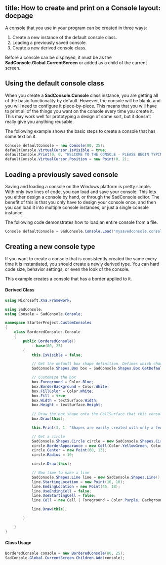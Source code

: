 title: How to create and print on a Console
layout: docpage
---

A console that you use in your program can be created in three ways:

1. Create a new instance of the default console class.
2. Loading a previously saved console.
3. Create a new derived console class.

Before a console can be displayed, it must be as the **SadConsole.Global.CurrentScreen** or added as a child of the current screen.

## Using the default console class
When you create a **SadConsole.Console** class instance, you are getting all of the basic functionality by default. However, the console will be blank, and you will need to configure it piece-by-piece. This means that you will have to print all of the things you want on the console every time you create it. This may work well for prototyping a design of some sort, but it doesn't really give you anything reusable.

The following example shows the basic steps to create a console that has some text on it.

```csharp
Console defaultConsole = new Console(80, 25);
defaultConsole.VirtualCursor.IsVisible = true;
defaultConsole.Print(0, 0, "WELCOME TO THE CONSOLE - PLEASE BEGIN TYPING");
defaultConsole.VirtualCursor.Position = new Point(0, 2);
```

## Loading a previously saved console
Saving and loading a console on the Windows platform is pretty simple. With only two lines of code, you can load and save your console. This lets you either design a console by hand, or through the SadConsole editor. The benefit of this is that you only have to design your console once, and then you can load it into multiple console instances, or just a single console instance.

The following code demonstrates how to load an entire console from a file.

```csharp
Console defaultConsole = SadConsole.Console.Load("mysavedconsole.console");
```

## Creating a new console type
If you want to create a console that is consistently created the same every time it is instantiated, you should create a newly derived type. You can hard code size, behavior settings, or even the look of the console.

This example creates a console that has a border applied to it.

#### Derived Class
```csharp
using Microsoft.Xna.Framework;

using SadConsole;
using Console = SadConsole.Console;

namespace StarterProject.CustomConsoles
{
    class BorderedConsole: Console
    {
        public BorderedConsole()
            : base(80, 25)
        {
            this.IsVisible = false;

            // Get the default box shape definition. Defines which characters to use for the box.
            SadConsole.Shapes.Box box = SadConsole.Shapes.Box.GetDefaultBox();

            // Customize the box
            box.Foreground = Color.Blue;
            box.BorderBackground = Color.White;
            box.FillColor = Color.White;
            box.Fill = true;
            box.Width = textSurface.Width;
            box.Height = textSurface.Height;
            
            // Draw the box shape onto the CellSurface that this console is displaying.
            box.Draw(this);

            this.Print(3, 1, "Shapes are easily created with only a few lines of code");

            // Get a circle
            SadConsole.Shapes.Circle circle = new SadConsole.Shapes.Circle();
            circle.BorderAppearance = new Cell(Color.YellowGreen, Color.White, 57);
            circle.Center = new Point(60, 13);
            circle.Radius = 10;

            circle.Draw(this);

            // Now time to make a line
            SadConsole.Shapes.Line line = new SadConsole.Shapes.Line();
            line.StartingLocation = new Point(10, 10);
            line.EndingLocation = new Point(45, 18);
            line.UseEndingCell = false;
            line.UseStartingCell = false;
            line.Cell = new Cell { Foreground = Color.Purple, Background = Color.White, Glyph = 88 };

            line.Draw(this);

        }

    }
}
```

#### Class Usage
```csharp
BorderedConsole console = new BorderedConsole(80, 25);
SadConsole.Global.CurrentScreen.Children.Add(console);
```